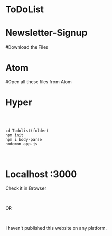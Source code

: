 # ToDoList



# Newsletter-Signup

#Download the Files

# Atom

#Open all these files from Atom

# Hyper
​
```

cd Todolist(folder)
npm init
npm i body-parse
nodemon app.js

```
​
# Localhost :3000

Check it in Browser

​

OR

​

I haven't published this website on any platform.











